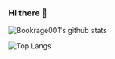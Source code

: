 ### Hi there 👋

<!--
**Bookrage001/bookrage001** is a ✨ _special_ ✨ repository because its `README.md` (this file) appears on your GitHub profile.

Here are some ideas to get you started:

- 🔭 I’m currently working on ...
- 🌱 I’m currently learning ...
- 👯 I’m looking to collaborate on ...
- 🤔 I’m looking for help with ...
- 💬 Ask me about ...
- 📫 How to reach me: ...
- 😄 Pronouns: ...
- ⚡ Fun fact: ...
-->
![Bookrage001's github stats](https://github-readme-stats.vercel.app/api?username=bookrage001&show_icons=true&theme=transparent&count_private=true)

![Top Langs](https://github-readme-stats.vercel.app/api/top-langs/?username=bookrage001&layout=compact&theme=transparent)
